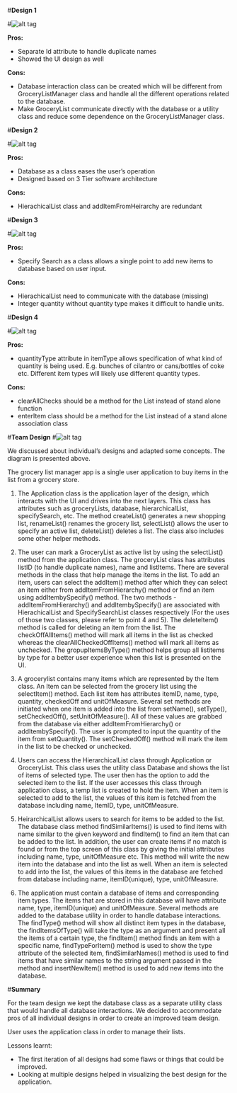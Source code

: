 #**Design 1**

#![alt tag](images/design-agoel63.png)

**Pros:** 

 - Separate Id attribute to handle duplicate names
 - Showed the UI design as well

**Cons:**

 - Database interaction class can be created which will be different from GroceryListManager class and handle all the different operations related to the database.
 - Make GroceryList communicate directly with the database or a utility class and reduce some dependence on the GroceryListManager class.

#**Design 2**

#![alt tag](images/design-dnelson42.png)

**Pros:** 

 - Database as a class eases the user’s operation
 - Designed based on 3 Tier software architecture

**Cons:**

 - HierachicalList class and addItemFromHeirarchy are redundant

#**Design 3**

#![alt tag](images/design-sxu332.png)

**Pros:** 

 - Specify Search as a class allows a single point to add new items to database based on user input. 

**Cons:**

 - HierachicalList need to communicate with the database (missing)
 - Integer quantity without quantity type makes it difficult to handle units.

#**Design 4**

#![alt tag](images/design-zahmad8.png)

**Pros:** 

 - quantityType attribute in itemType allows specification of what kind of quantity is being used. E.g. bunches of cilantro or cans/bottles of coke etc. Different item types will likely use different quantity types. 

**Cons:**

 - clearAllChecks should be a method for the List instead of stand alone function
 - enterItem class should be a method for the List instead of a stand alone association class


#**Team Design**
#![alt tag](images/design-team.png)

We discussed about individual’s designs and adapted some concepts. The diagram is presented above.


The grocery list manager app is a single user application to buy items in the list from a grocery store. 

1. The Application class is the application layer of the design, which interacts with the UI and drives into the next layers. This class has attributes such as groceryLists, database, hierarchicalList, specifySearch, etc. The method createList() generates a new shopping list, renameList() renames the grocery list, selectList() allows the user to specify an active list, deleteList() deletes a list. The class also includes some other helper methods.

2. The user can mark a GroceryList as active list by using the selectList() method from the application class. The groceryList class has attributes listID (to handle duplicate names), name and listItems. There are several methods in the class that help manage the items in the list.  To add an item, users can select the addItem() method after which they can select an item either from addItemFromHierarchy() method or find an item using addItembySpecify() method. The two methods - addItemFromHierarchy() and addItembySpecify() are associated with HierachicalList and SpecifySearchList classes respectively (For the uses of those two classes, please refer to point 4 and 5). The deleteItem() method is called for deleting an item from the list. The checkOffAllItems() method will mark all items in the list as checked whereas the  clearAllCheckedOffItems() method will mark all items as unchecked. The gropupItemsByType() method helps group all listitems by type for a better user experience when this list is presented on the UI.


3. A grocerylist contains many items which are represented by the Item class. An Item can be selected from the grocery list using the selectItem() method. Each list item has attributes  itemID, name, type, quantity, checkedOff and unitOfMeasure. Several set methods are initiated when one item is added into the list from setName(), setType(), setCheckedOff(), setUnitOfMeasure(). All of these values are grabbed from the database via either addItemFromHierarchy() or addItembySpecify(). The user is prompted to input the quantity of the item from setQuantity(). The setCheckedOff() method will mark the item in the list to be checked or unchecked. 

4. Users can access the HierarchicalList class through Application or GroceryList. This class uses the utility class Database and shows the list of items of selected type. The user then has the option to add the selected item to the list. If the user accesses this class through application class, a temp list is created to hold the item. When an item is selected to add to the list, the values of this item is fetched from the database including name, ItemID, type, unitOfMeasure.

5. HeirarchicalList allows users to search for items to be added to the list. The database class method findSimilarItems() is used to find items with name similar to the given keyword and findItem() to find an item that can be added to the list. In addition, the user can create items if no match is found or from the top screen of this class by giving the initial attributes including name, type, unitOfMeasure etc. This method will write the new item into the database and into the list as well. When an item is selected to add into the list, the values of this items in the database are fetched from database including name, itemID(unique), type, unitOfMeasure.

6. The application must contain a database of items and corresponding item types. The items that are stored in this database will have attribute name, type, itemID(unique) and unitOfMeasure. Several methods are added to the database utility in order to handle database interactions. The findType() method will show all distinct item types in the database, the findItemsOfType() will take the type as an argument and present all the items of a certain type, the findItem() method finds an item with a specific name,  findTypeForItem() method is used to show the type attribute of the selected item,  findSimilarNames() method is used to find items that have similar names to the string argument passed in the method and insertNewItem() method is used to add new items into the database.




#**Summary**

For the team design we kept the database class as a separate utility class that would handle all database interactions. We decided to accommodate pros of all individual designs in order to create an improved team design.

User uses the application class in order to manage their lists.

Lessons learnt: 
- The first iteration of all designs had some flaws or things that could be improved. 
- Looking at multiple designs helped in visualizing the best design for the application.

